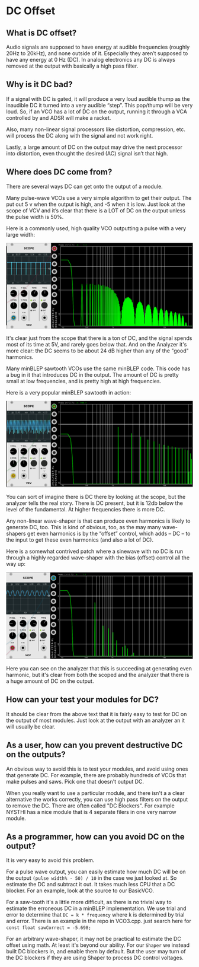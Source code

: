 # DC Offset

## What is DC offset?

Audio signals are supposed to have energy at audible frequencies (roughly 20Hz to 20kHz), and none outside of it. Especially they aren’t supposed to have any energy at 0 Hz (DC). In analog electronics any DC is always removed at the output with basically a high pass filter.

## Why is it DC bad?

If a signal with DC is gated, it will produce a very loud audible thump as the inaudible DC it turned into a very audible “step”. This pop/thump will be very loud. So, if an VCO has a lot of DC on the output, running it through a VCA controlled by and ADSR will make a racket.

Also, many non-linear signal processors like distortion, compression, etc. will process the DC along with the signal and not work right.

Lastly, a large amount of DC on the output may drive the next processor into distortion, even thought the desired (AC) signal isn’t that high.

## Where does DC come from?

There are several ways DC can get onto the output of a module.

Many pulse-wave VCOs use a very simple algorithm to get their output. The put out 5 v when the output is high, and -5 when it is low. Just look at the scope of VCV and it’s clear that there is a LOT of DC on the output unless the pulse width is 50%.

Here is a commonly used, high quality VCO outputting a pulse with a very large width:

![narrow pulse](./pulse-wave.png)

It's clear just from the scope that there is a ton of DC, and the signal spends most of its time at 5V, and rarely goes below that. And on the Analyzer it's more clear: the DC seems to be about 24 dB higher than any of the "good" harmonics.

Many minBLEP sawtooth VCOs use the same minBLEP code. This code has a bug in it that introduces DC in the output. The amount of DC is pretty small at low frequencies, and is pretty high at high frequencies.

Here is a very popular minBLEP sawtooth in action:

![saw](./saw-wave.png)

You can sort of imagine there is DC there by looking at the scope, but the analyzer tells the real story. There is DC present, but it is 12db below the level of the fundamental. At higher frequencies there is more DC.

Any non-linear wave-shaper is that can produce even harmonics is likely to generate DC, too. This is kind of obvious, too, as the may many wave-shapers get even harmonics is by the “offset” control, which adds – DC – to the input to get these even harmonics (and also a lot of DC).

Here is a somewhat contrived patch where a sinewave with no DC is run through a highly regarded wave-shaper with the bias (offset) control all the way up:

![wave-shaper](./wave-shaper.png)

Here you can see on the analyzer that this is succeeding at generating even harmonic, but it's clear from both the scoped and the analyzer that there is a huge amount of DC on the output.

## How can your test your modules for DC?

It should be clear from the above text that it is fairly easy to test for DC on the output of most modules. Just look at the output with an analyzer an it will usually be clear.

## As a user, how can you prevent destructive DC on the outputs?

An obvious way to avoid this is to test your modules, and avoid using ones that generate DC. For example, there are probably hundreds of VCOs that make pulses and saws. Pick one that doesn't output DC.

When you really want to use a particular module, and there isn't a a clear alternative the works correctly, you can use high pass filters on the output to remove the DC. There are often called "DC Blockers". For example NYSTHI has a nice module that is 4 separate filers in one very narrow module.

## As a programmer, how can you avoid DC on the output?

It is very easy to avoid this problem.

For a pulse wave output, you can easily estimate how much DC will be on the output `(pulse width% - 50) / 10` in the case we just looked at. So estimate the DC and subtract it out. It takes much less CPU that a DC blocker. For an example, look at the source to our BasicVCO.

For a saw-tooth it's a little more difficult, as there is no trivial way to estimate the erroneous DC in a minBLEP implementation. We use trial and error to determine that `DC = k * frequency` where k is determined by trial and error. There is an example in the repo in VCO3.cpp. just search here for `const float sawCorrect = -5.698;`

For an arbitrary wave-shaper, it may not be practical to estimate the DC offset using math. At least it's beyond our ability. For our `Shaper` we instead built DC blockers in, and enable them by default. But the user may turn of the DC blockers if they are using Shaper to process DC control voltages.

